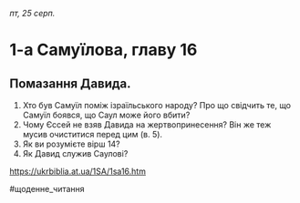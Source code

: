 
_пт, 25 серп._

# 1-а Самуїлова, главу 16

## Помазання Давида.
1. Хто був Самуїл поміж ізраїльського народу? Про що свідчить те, що Самуїл боявся, що Саул може його вбити?
2. Чому Єссей не взяв Давида на жертвопринесення? Він же теж мусив очиститися перед цим (в. 5).
3. Як ви розумієте вірш 14?
4. Як Давид служив Саулові?

https://ukrbiblia.at.ua/1SA/1sa16.htm 

#щоденне_читання
